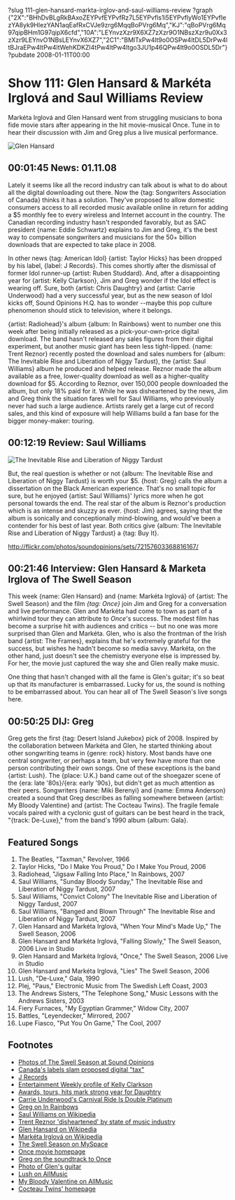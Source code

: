 ?slug 111-glen-hansard-markta-irglov-and-saul-williams-review
?graph {"2X":"BHhDvBLgRkBAxoZEYPvfEYPvfRz7L5EYPvfls1i5EYPvflyWo1EYPvfIezYA8yk9HIezYAN1aqEafRxCVJe9zrg6MqqBoPVrg6Mq","KJ":"qBoPVrg6Mq97qipBHm1G97qipX6cfd","10A":"LEYnvzXzr9X6XZ7zXzr9O1NBszXzr9u0Xx3zXzr9LEYnvO1NBsLEYnvX6XZ7","2C1":"BMlTxPw4lt9o0OSPw4ltDL5DrPw4ltBJraEPw4ltPw4ltWehKDKZl4tPw4ltPw4ltgo3JU1p46QPw4lt9o0OSDL5Dr"}
?pubdate 2008-01-11T00:00

# Show 111: Glen Hansard & Markéta Irglová and Saul Williams Review
Markéta Irglová and Glen Hansard went from struggling musicians to bona fide movie stars after appearing in the hit movie-musical Once. Tune in to hear their discussion with Jim and Greg plus a live musical performance.

![Glen Hansard](//static.soundopinions.org/images/2008/theswellseason.jpg)

## 00:01:45 News: 01.11.08
Lately it seems like all the record industry can talk about is what to do about all the digital downloading out there. Now the {tag: Songwriters Association of Canada} thinks it has a solution. They've proposed to allow domestic consumers access to all recorded music available online in return for adding a $5 monthly fee to every wireless and Internet account in the country. The Canadian recording industry hasn't responded favorably, but as SAC president {name: Eddie Schwartz} explains to Jim and Greg, it's the best way to compensate songwriters and musicians for the 50+ billion downloads that are expected to take place in 2008.

In other news {tag: American Idol} {artist: Taylor Hicks} has been dropped by his label, {label: J Records}. This comes shortly after the dismissal of former Idol runner-up {artist: Ruben Studdard}. And, after a disappointing year for {artist: Kelly Clarkson}, Jim and Greg wonder if the Idol effect is wearing off. Sure, both {artist: Chris Daughtry} and {artist: Carrie Underwood} had a very successful year, but as the new season of Idol kicks off, Sound Opinions H.Q. has to wonder --maybe this pop culture phenomenon should stick to television, where it belongs.

{artist: Radiohead}'s album {album: In Rainbows} went to number one this week after being initially released as a pick-your-own-price digital download. The band hasn't released any sales figures from their digital experiment, but another music giant has been less tight-lipped. {name: Trent Reznor} recently posted the download and sales numbers for {album: The Inevitable Rise and Liberation of Niggy Tardust}, the {artist: Saul Williams} album he produced and helped release. Reznor made the album available as a free, lower-quality download as well as a higher-quality download for $5. According to Reznor, over 150,000 people downloaded the album, but only 18% paid for it. While he was disheartened by the news, Jim and Greg think the situation fares well for Saul Williams, who previously never had such a large audience. Artists rarely get a large cut of record sales, and this kind of exposure will help Williams build a fan base for the bigger money-maker: touring.

## 00:12:19 Review: Saul Williams
![The Inevitable Rise and Liberation of Niggy Tardust](//static.soundopinions.org/assets/111/KJ0.jpg "139854/1038289162")

But, the real question is whether or not {album: The Inevitable Rise and Liberation of Niggy Tardust} is worth your $5. {host: Greg} calls the album a dissertation on the Black American experience. That's no small topic for sure, but he enjoyed {artist: Saul Williams}' lyrics more when he got personal towards the end. The real star of the album is Reznor's production which is as intense and skuzzy as ever. {host: Jim} agrees, saying that the album is sonically and conceptionally mind-blowing, and would've been a contender for his best of last year. Both critics give {album: The Inevitable Rise and Liberation of Niggy Tardust} a {tag: Buy It}.

http://flickr.com/photos/soundopinions/sets/72157603368816167/

## 00:21:46 Interview: Glen Hansard & Marketa Irglova of The Swell Season
This week {name: Glen Hansard} and {name: Markéta Irglová} of {artist: The Swell Season} and the film *{tag: Once}* join Jim and Greg for a conversation and live performance. Glen and Markéta had come to town as part of a whirlwind tour they can attribute to *Once*'s success. The modest film has become a surprise hit with audiences and critics -- but no one was more surprised than Glen and Markéta. Glen, who is also the frontman of the Irish band {artist: The Frames}, explains that he's extremely grateful for the success, but wishes he hadn't become so media savvy. Markéta, on the other hand, just doesn't see the chemistry everyone else is impressed by. For her, the movie just captured the way she and Glen really make music.

One thing that hasn't changed with all the fame is Glen's guitar; it's so beat up that its manufacturer is embarrassed. Lucky for us, the sound is nothing to be embarrassed about. You can hear all of The Swell Season's live songs here.

## 00:50:25 DIJ: Greg
Greg gets the first {tag: Desert Island Jukebox} pick of 2008. Inspired by the collaboration between Markéta and Glen, he started thinking about other songwriting teams in {genre: rock} history. Most bands have one central songwriter, or perhaps a team, but very few have more than one person contributing their own songs. One of these exceptions is the band {artist: Lush}. The {place: U.K.} band came out of the shoegazer scene of the {era: late '80s}/{era: early '90s}, but didn't get as much attention as their peers. Songwriters {name: Miki Berenyi} and {name: Emma Anderson} created a sound that Greg describes as falling somewhere between {artist: My Bloody Valentine} and {artist: The Cocteau Twins}. The fragile female vocals paired with a cyclonic gust of guitars can be best heard in the track, "{track: De-Luxe}," from the band's 1990 album {album: Gala}.

## Featured Songs
1. The Beatles, "Taxman," Revolver, 1966
2. Taylor Hicks, "Do I Make You Proud," Do I Make You Proud, 2006
3. Radiohead, "Jigsaw Falling Into Place," In Rainbows, 2007
4. Saul Williams, "Sunday Bloody Sunday," The Inevitable Rise and Liberation of Niggy Tardust, 2007
5. Saul Williams, "Convict Colony" The Inevitable Rise and Liberation of Niggy Tardust, 2007
6. Saul Williams, "Banged and Blown Through" The Inevitable Rise and Liberation of Niggy Tardust, 2007
7. Glen Hansard and Markéta Irglová, "When Your Mind's Made Up," The Swell Season, 2006
8. Glen Hansard and Markéta Irglová, "Falling Slowly," The Swell Season, 2006 Live in Studio
9. Glen Hansard and Markéta Irglová, "Once," The Swell Season, 2006 Live in Studio
10. Glen Hansard and Markéta Irglová, "Lies" The Swell Season, 2006
11. Lush, "De-Luxe," Gala, 1990
12. Plej, "Paus," Electronic Music from The Swedish Left Coast, 2003
13. The Andrews Sisters, "The Telephone Song," Music Lessons with the Andrews Sisters, 2003
14. Fiery Furnaces, "My Egyptian Grammer," Widow City, 2007
15. Battles, "Leyendecker," Mirrored, 2007
16. Lupe Fiasco, "Put You On Game," The Cool, 2007

## Footnotes
- [Photos of The Swell Season at Sound Opinions](http://flickr.com/photos/soundopinions/sets/72157603368816167/)
- [Canada's labels slam proposed digital "tax"](http://uk.reuters.com/article/internetNews/idUKN0432940320080105?pageNumber=1&virtualBrandChannel=0)
- [J Records](http://www.jrecords.com/)
- [Entertainment Weekly profile of Kelly Clarkson](http://www.ew.com/ew/article/0,,20038840_20038841_20038857,00.html)
- [Awards, tours, hits mark strong year for Daughtry](http://www.reuters.com/article/musicNews/idUSN1435637220071214)
- [Carrie Underwood's Carnival Ride Is Double Platinum](http://www.cmt.com/news/articles/1576551/20071214/underwood__carrie.jhtml)
- [Greg on In Rainbows](http://leisureblogs.chicagotribune.com/turn_it_up/2008/01/radiohead-debut.html)
- [Saul Williams on Wikipedia](http://en.wikipedia.org/wiki/Saul_Williams)
- [Trent Reznor 'disheartened' by state of music industry](http://www.nme.com/news/nme/33469)
- [Glen Hansard on Wikipedia](http://en.wikipedia.org/wiki/Glen_Hansard)
- [Markéta Irglová on Wikipedia](http://en.wikipedia.org/wiki/Mark%c3%a9ta_Irglov%c3%a1)
- [The Swell Season on MySpace](http://www.myspace.com/theswellseason)
- [Once movie homepage](http://www.foxsearchlight.com/once/)
- [Greg on the soundtrack to Once](http://leisureblogs.chicagotribune.com/turn_it_up/2007/07/once-couple-mus.html)
- [Photo of Glen's guitar](http://www.flickr.com/photos/soundopinions/2084105333/in/set-72157603368816167/)
- [Lush on AllMusic](http://www.allmusic.com/cg/amg.dll?p=amg&sql=11:jifpxqe5ldfe)
- [My Bloody Valentine on AllMusic](http://www.allmusic.com/cg/amg.dll?p=amg&sql=11:hifixqe5ldte)
- [Cocteau Twins' homepage](http://www.cocteautwins.com/)
